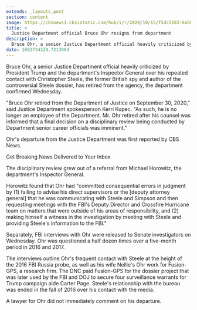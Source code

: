 ```yaml
--- 
extends: _layouts.post 
section: content 
image: https://cbsnews1.cbsistatic.com/hub/i/r/2020/10/15/f5dc5183-6a68-45da-9971-aef76e95775d/thumbnail/1200x630/2a1449db3bc97af409d08deedbae8baa/ap-19067833310357.jpg 
title: > 
  Justice Department official Bruce Ohr resigns from department 
description: > 
  Bruce Ohr, a senior Justice Department official heavily criticized by President Trump and the department's Inspector General over his repeated contact with Christopher Steele, the former British spy and author of the controversial Steele dossier, has retired from the agency, the department confirmed Wednesday."Bruce Ohr retired from the Department of Justice on September 30, 2020," said Justice Department spokesperson Kerri Kupec.Mr. Ohr retired after his counsel was informed that a final decision on a disciplinary review being conducted by Department senior career officials was imminent."Ohr's departure from the Justice Department was first reported by CBS News.Steele's relationship with the bureau was ended in the fall of 2016 over his contact with the media. 
date: 1602734329.7213004 
--- 
```

Bruce Ohr, a senior Justice Department official heavily criticized by President Trump and the department's Inspector General over his repeated contact with Christopher Steele, the former British spy and author of the controversial Steele dossier, has retired from the agency, the department confirmed Wednesday.

"Bruce Ohr retired from the Department of Justice on September 30, 2020," said Justice Department spokesperson Kerri Kupec. "As such, he is no longer an employee of the Department. Mr. Ohr retired after his counsel was informed that a final decision on a disciplinary review being conducted by Department senior career officials was imminent."

Ohr's departure from the Justice Department was first reported by CBS News.

Get Breaking News Delivered to Your Inbox

The disciplinary review grew out of a referral from Michael Horowitz, the department's Inspector General.

Horowitz found that Ohr had "committed consequential errors in judgment by (1) failing to advise his direct supervisors or the [deputy attorney general] that he was communicating with Steele and Simpson and then requesting meetings with the FBI's Deputy Director and Crossfire Hurricane team on matters that were outside of his areas of responsibility, and (2) making himself a witness in the investigation by meeting with Steele and providing Steele's information to the FBI."

Separately, FBI interviews with Ohr were released to Senate investigators on Wednesday. Ohr was questioned a half dozen times over a five-month period in 2016 and 2017.

The interviews outline Ohr's frequent contact with Steele at the height of the 2016 FBI Russia probe, as well as his wife Nellie's Ohr work for Fusion-GPS, a research firm. The DNC paid Fusion-GPS for the dossier project that was later used by the FBI and DOJ to secure four surveillance warrants for Trump campaign aide Carter Page. Steele's relationship with the bureau was ended in the fall of 2016 over his contact with the media.

A lawyer for Ohr did not immediately comment on his departure.